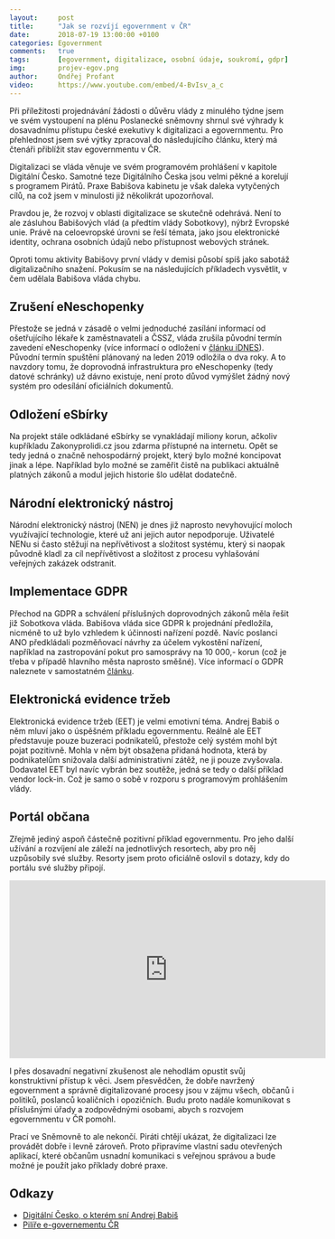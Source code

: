 ```yaml
---
layout:     post
title:      "Jak se rozvíjí egovernment v ČR"
date:       2018-07-19 13:00:00 +0100
categories: Egovernment
comments:   true
tags:       [egovernment, digitalizace, osobní údaje, soukromí, gdpr]
img:        projev-egov.png
author:     Ondřej Profant
video:      https://www.youtube.com/embed/4-BvIsv_a_c
---
```


Při příležitosti projednávání žádosti o důvěru vlády z minulého týdne jsem ve svém vystoupení na plénu Poslanecké sněmovny shrnul své výhrady k dosavadnímu přístupu české exekutivy k digitalizaci a egovernmentu. Pro přehlednost jsem své výtky zpracoval do následujícího článku, který má čtenáři přiblížit stav egovernmentu v ČR.

<!--more-->

Digitalizaci se vláda věnuje ve svém programovém prohlášení v kapitole Digitální Česko. Samotné teze Digitálního Česka jsou velmi pěkné a korelují s programem Pirátů. Praxe Babišova kabinetu je však daleka vytyčených cílů, na což jsem v minulosti již několikrát upozorňoval.

Pravdou je, že rozvoj v oblasti digitalizace se skutečně odehrává. Není to ale zásluhou Babišových vlád (a předtím vlády Sobotkovy), nýbrž Evropské unie. Právě na celoevropské úrovni se řeší témata, jako jsou elektronické identity, ochrana osobních údajů nebo přístupnost webových stránek.

Oproti tomu aktivity Babišovy první vlády v demisi působí spíš jako sabotáž digitalizačního snažení. Pokusím se na následujících příkladech vysvětlit, v čem udělala Babišova vláda chybu.

## Zrušení eNeschopenky

Přestože se jedná v zásadě o velmi jednoduché zasílání informací od ošetřujícího lékaře k zaměstnavateli a ČSSZ, vláda zrušila původní termín zavedení eNeschopenky (více informací o odložení v [článku iDNES](https://zpravy.idnes.cz/elektricke-neschopenky-lekari-projekt-odlozeni-vlada-pfn-/domaci.aspx?c=A180613_095152_domaci_pmk)). Původní termín spuštění plánovaný na leden 2019 odložila o dva roky. A to navzdory tomu, že doprovodná infrastruktura pro eNeschopenky (tedy datové schránky) už dávno existuje, není proto důvod vymýšlet žádný nový systém pro odesílání oficiálních dokumentů.

## Odložení eSbírky

Na projekt stále odkládané eSbírky se vynakládají miliony korun, ačkoliv kupříkladu Zakonyprolidi.cz jsou zdarma přístupné na internetu. Opět se tedy jedná o značně nehospodárný projekt, který bylo možné koncipovat jinak a lépe. Například bylo možné se zaměřit čistě na publikaci aktuálně platných zákonů a modul jejich historie šlo udělat dodatečně.

## Národní elektronický nástroj

Národní elektronický nástroj (NEN) je dnes již naprosto nevyhovující moloch využívající technologie, které už ani jejich autor nepodporuje. Uživatelé NENu si často stěžují na nepřívětivost a složitost systému, který si naopak původně kladl za cíl nepřívětivost a složitost z procesu vyhlašování veřejných zakázek odstranit.

## Implementace GDPR

Přechod na GDPR a schválení příslušných doprovodných zákonů měla řešit již Sobotkova vláda. Babišova vláda sice GDPR k projednání předložila, nicméně to už bylo vzhledem k účinnosti nařízení pozdě. Navíc poslanci ANO předkládali pozměňovací návrhy za účelem vykostění nařízení, například na zastropování pokut pro samosprávy na 10 000,- korun (což je třeba v případě hlavního města naprosto směšné). Více informací o GDPR naleznete v samostatném [článku](https://www.profant.eu/2018/gdpr-ve-snemovne.html).

## Elektronická evidence tržeb

Elektronická evidence tržeb (EET) je velmi emotivní téma. Andrej Babiš o něm mluví jako o úspěšném příkladu egovernmentu. Reálně ale EET představuje pouze buzeraci podnikatelů, přestože celý systém mohl být pojat pozitivně. Mohla v něm být obsažena přidaná hodnota, která by podnikatelům snižovala další administrativní zátěž, ne ji pouze zvyšovala. Dodavatel EET byl navíc vybrán bez soutěže, jedná se tedy o další příklad vendor lock-in. Což je samo o sobě v rozporu s programovým prohlášením vlády.

## Portál občana

Zřejmě jediný aspoň částečně pozitivní příklad egovernmentu. Pro jeho další užívání a rozvíjení ale záleží na jednotlivých resortech, aby pro něj uzpůsobily své služby. Resorty jsem proto oficiálně oslovil s dotazy, kdy do portálu své služby připojí.

<div class="responsive-embed widescreen">
  <iframe width="560" height="315" src="https://www.youtube.com/embed/4-BvIsv_a_c" frameborder="0" allow="autoplay; encrypted-media" allowfullscreen></iframe>
</div>

I přes dosavadní negativní zkušenost ale nehodlám opustit svůj konstruktivní přístup k věci. Jsem přesvědčen, že dobře navržený egovernment a správně digitalizované procesy jsou v zájmu všech, občanů i politiků, poslanců koaličních i opozičních. Budu proto nadále komunikovat s příslušnými úřady a zodpovědnými osobami, abych s rozvojem egovernmentu v ČR pomohl.

Prací ve Sněmovně to ale nekončí. Piráti chtějí ukázat, že digitalizaci lze provádět dobře i levně zároveň. Proto připravíme vlastní sadu otevřených aplikací, které občanům usnadní komunikaci s veřejnou správou a bude možné je použít jako příklady dobré praxe.

## Odkazy

* [Digitální Česko, o kterém sní Andrej Babiš](https://www.profant.eu/2018/digitalni-cesko-o-kterem-sni-andrej-babis.html)
* [Pilíře e-governementu ČR](https://www.profant.eu/2018/pilire-egovernmentu-cr.html)
